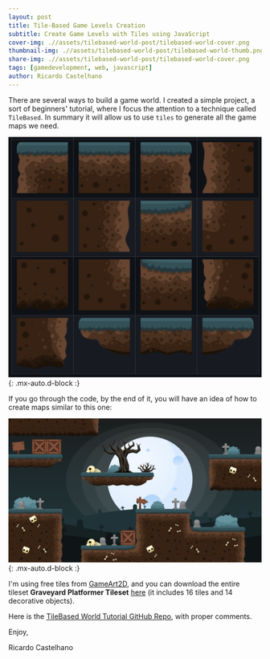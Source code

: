 ```yaml
---
layout: post
title: Tile-Based Game Levels Creation
subtitle: Create Game Levels with Tiles using JavaScript
cover-img: .//assets/tilebased-world-post/tilebased-world-cover.png
thumbnail-img: .//assets/tilebased-world-post/tilebased-world-thumb.png
share-img: .//assets/tilebased-world-post/tilebased-world-cover.png
tags: [gamedevelopment, web, javascript]
author: Ricardo Castelhano
---
```



There are several ways to build a game world. I created a simple project, a sort of beginners' tutorial, where I focus the attention to a technique called `TileBased`. In summary it will allow us to use `tiles` to generate all the game maps we need.

![Tiles Examples](.//assets/tilebased-world-post/tile-example.png){: .mx-auto.d-block :}

If you go through the code, by the end of it, you will have an idea of how to create maps similar to this one:

![Tile](.//assets/tilebased-world-post/tilebased-world-cover.png){: .mx-auto.d-block :}


I'm using free tiles from [GameArt2D](https://www.gameart2d.com/freebies.html), and you can download the entire tileset **Graveyard Platformer Tileset** [here](https://www.gameart2d.com/free-graveyard-platformer-tileset.html) (it includes 16 tiles and 14 decorative objects). 

Here is the [TileBased World Tutorial GitHub Repo](https://github.com/RicCastelhano/tilebased-world-tutorial), with proper comments.

Enjoy,

Ricardo Castelhano